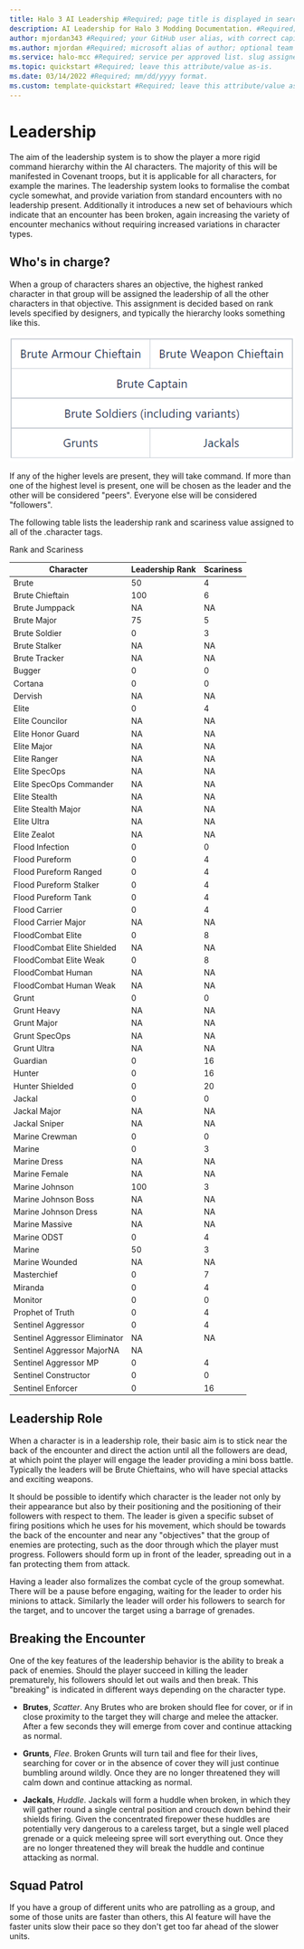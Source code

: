 ```yaml
---
title: Halo 3 AI Leadership #Required; page title is displayed in search results. Include the brand.
description: AI Leadership for Halo 3 Modding Documentation. #Required; article description that is displayed in search results. 
author: mjordan343 #Required; your GitHub user alias, with correct capitalization.
ms.author: mjordan #Required; microsoft alias of author; optional team alias.
ms.service: halo-mcc #Required; service per approved list. slug assigned by ACOM.
ms.topic: quickstart #Required; leave this attribute/value as-is.
ms.date: 03/14/2022 #Required; mm/dd/yyyy format.
ms.custom: template-quickstart #Required; leave this attribute/value as-is.
---
```


# Leadership

The aim of the leadership system is to show the player a more rigid command hierarchy within the AI characters. The majority of this will be manifested in Covenant troops, but it is applicable for all characters, for example the marines. The leadership system looks to formalise the combat cycle somewhat, and provide variation from standard encounters with no leadership present. Additionally it introduces a new set of behaviours which indicate that an encounter has been broken, again increasing the variety of encounter mechanics without requiring increased variations in character types.

## **Who's in charge?**

When a group of characters shares an objective, the highest ranked character in that group will be assigned the leadership of all the other characters in that objective. This assignment is decided based on rank levels specified by designers, and typically the hierarchy looks something like this.

![Breakdown of the AI hierarchy with Brute Armor Chieftain and Brute Weapon Chieftain at the top, followed by Brute Captain, then all Brute Solider variants, and lastly Grunts and Jackals.](./media/H3_AI_LeaderHierarchy.png)

If any of the higher levels are present, they will take command. If more than one of the highest level is present, one will be chosen as the leader and the other will be considered "peers". Everyone else will be considered "followers".

The following table lists the leadership rank and scariness value assigned to all of the .character tags.

Rank and Scariness

|Character|Leadership Rank|Scariness|
|--|--|--|
|Brute|50|4|
|Brute Chieftain|100|6|
|Brute Jumppack|NA|NA|
|Brute Major|75|5|
|Brute Soldier|0|3|
|Brute Stalker|NA|NA|
|Brute Tracker|NA|NA|
|Bugger|0|0|
|Cortana|0|0|
|Dervish|NA|NA|
|Elite|0|4|
|Elite Councilor|NA|NA|
|Elite Honor Guard|NA|NA|
|Elite Major|NA|NA|
|Elite Ranger|NA|NA|
|Elite SpecOps|NA|NA|
|Elite SpecOps Commander|NA|NA|
|Elite Stealth|NA|NA|
|Elite Stealth Major|NA|NA|
|Elite Ultra|NA|NA|
|Elite Zealot|NA|NA|
|Flood Infection|0|0|
|Flood Pureform|0|4|
|Flood Pureform Ranged|0|4|
|Flood Pureform Stalker|0|4|
|Flood Pureform Tank|0|4|
|Flood Carrier|0|4|
|Flood Carrier Major|NA|NA|
|FloodCombat Elite|0|8|
|FloodCombat Elite Shielded|NA|NA|
|FloodCombat Elite Weak|0|8|
|FloodCombat Human|NA|NA|
|FloodCombat Human Weak|NA|NA|
|Grunt|0|0|
|Grunt Heavy|NA|NA|
|Grunt Major|NA|NA|
|Grunt SpecOps|NA|NA|
|Grunt Ultra|NA|NA|
|Guardian|0|16|
|Hunter|0|16|
|Hunter Shielded|0|20|
|Jackal|0|0|
|Jackal Major|NA|NA|
|Jackal Sniper|NA|NA|
|Marine Crewman|0|0|
|Marine|0|3|
|Marine Dress|NA|NA|
|Marine Female|NA|NA|
|Marine Johnson|100|3|
|Marine Johnson Boss|NA|NA|
|Marine Johnson Dress|NA|NA|
|Marine Massive|NA|NA|
|Marine ODST|0|4|
|Marine |50|3|
|Marine Wounded|NA|NA|
|Masterchief|0|7|
|Miranda|0|4|
|Monitor|0|0|
|Prophet of Truth|0|4|
|Sentinel Aggressor|0|4|
|Sentinel Aggressor Eliminator|NA|NA|
|Sentinel Aggressor MajorNA|NA|
|Sentinel Aggressor MP|0|4|
|Sentinel Constructor|0|0|
|Sentinel Enforcer|0|16|

## **Leadership Role**

When a character is in a leadership role, their basic aim is to stick near the back of the encounter and direct the action until all the followers are dead, at which point the player will engage the leader providing a mini boss battle. Typically the leaders will be Brute Chieftains, who will have special attacks and exciting weapons.

It should be possible to identify which character is the leader not only by their appearance but also by their positioning and the positioning of their followers with respect to them. The leader is given a specific subset of firing positions which he uses for his movement, which should be towards the back of the encounter and near any "objectives" that the group of enemies are protecting, such as the door through which the player must progress. Followers should form up in front of the leader, spreading out in a fan protecting them from attack.

Having a leader also formalizes the combat cycle of the group somewhat. There will be a pause before engaging, waiting for the leader to order his minions to attack. Similarly the leader will order his followers to search for the target, and to uncover the target using a barrage of grenades.

## **Breaking the Encounter**

One of the key features of the leadership behavior is the ability to break a pack of enemies. Should the player succeed in killing the leader prematurely, his followers should let out wails and then break. This "breaking" is indicated in different ways depending on the character type.

- **Brutes**, *Scatter*. Any Brutes who are broken should flee for cover, or if in close proximity to the target they will charge and melee the attacker. After a few seconds they will emerge from cover and continue attacking as normal.

- **Grunts**, *Flee*. Broken Grunts will turn tail and flee for their lives, searching for cover or in the absence of cover they will just continue bumbling around wildly. Once they are no longer threatened they will calm down and continue attacking as normal.

- **Jackals**, *Huddle*. Jackals will form a huddle when broken, in which they will gather round a single central position and crouch down behind their shields firing. Given the concentrated firepower these huddles are potentially very dangerous to a careless target, but a single well placed grenade or a quick meleeing spree will sort everything out. Once they are no longer threatened they will break the huddle and continue attacking as normal.

## **Squad Patrol**

If you have a group of different units who are patrolling as a group, and some of those units are faster than others, this AI feature will have the faster units slow their pace so they don't get too far ahead of the slower units.
